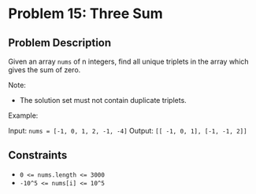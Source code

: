# Problem 15: Three Sum

## Problem Description

Given an array `nums` of n integers, find all unique triplets in the array which gives the sum of zero.

Note:
- The solution set must not contain duplicate triplets.

Example:

Input: `nums = [-1, 0, 1, 2, -1, -4]`
Output: `[[ -1, 0, 1], [-1, -1, 2]]`

## Constraints

- `0 <= nums.length <= 3000`
- `-10^5 <= nums[i] <= 10^5`

